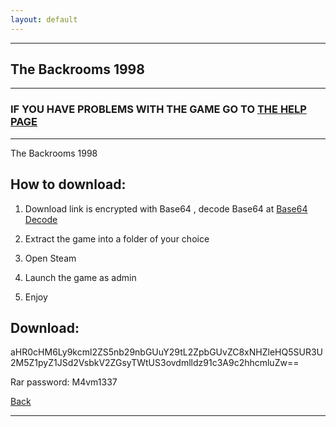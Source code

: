 ```yaml
---
layout: default
---
```


* * *

## The Backrooms 1998

* * *

### IF YOU HAVE PROBLEMS WITH THE GAME GO TO [THE HELP PAGE](/games/help.md)

* * *

The Backrooms 1998

## How to download:

1. Download link is encrypted with Base64 , decode Base64 at [Base64 Decode](../b64/base64.html)

2. Extract the game into a folder of your choice

3. Open Steam

4. Launch the game as admin

5. Enjoy

## Download:

aHR0cHM6Ly9kcml2ZS5nb29nbGUuY29tL2ZpbGUvZC8xNHZleHQ5SUR3U2M5Z1pyZ1JSd2VsbkV2ZGsyTWtUS3ovdmlldz91c3A9c2hhcmluZw==

Rar password: M4vm1337

[Back](https://m4vmcvrk.github.io/)

* * *